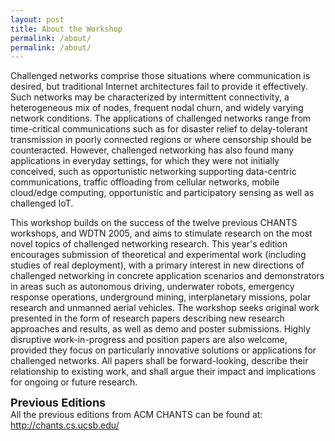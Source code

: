 ```yaml
---
layout: post
title: About the Workshop
permalink: /about/
permalink: /about/
---
```


Challenged networks comprise those situations where communication is desired, but traditional Internet architectures fail to provide it effectively. Such networks may be characterized by intermittent connectivity, a heterogeneous mix of nodes, frequent nodal churn, and widely varying network conditions. The applications of challenged networks range from time-critical communications such as for disaster relief to delay-tolerant transmission in poorly connected regions or where censorship should be counteracted. However, challenged networking has also found many applications in everyday settings, for which they were not initially conceived, such as opportunistic networking supporting data-centric communications, traffic offloading from cellular networks, mobile cloud/edge computing, opportunistic and participatory sensing as well as challenged IoT.

This workshop builds on the success of the twelve previous CHANTS workshops, and WDTN 2005, and aims to stimulate research on the most novel topics of challenged networking research. This year's edition encourages submission of theoretical and experimental work (including studies of real deployment), with a primary interest in new directions of challenged networking in concrete application scenarios and demonstrators in areas such as autonomous driving, underwater robots, emergency response operations, underground mining, interplanetary missions, polar research and unmanned aerial vehicles. The workshop seeks original work presented in the form of research papers describing new research approaches and results, as well as demo and poster submissions. Highly disruptive work-in-progress and position papers are also welcome, provided they focus on particularly innovative solutions or applications for challenged networks. All papers shall be forward-looking, describe their relationship to existing work, and shall argue their impact and implications for ongoing or future research.

<strong><font size="4">Previous Editions</font></strong>
<br>All the previous editions from ACM CHANTS can be found at: <a href="http://chants.cs.ucsb.edu/"> http://chants.cs.ucsb.edu/ </a>
